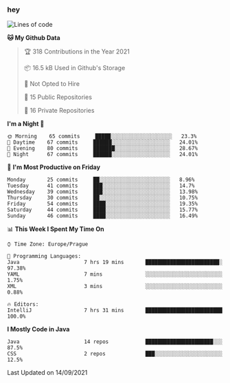 ### hey

<!--START_SECTION:waka-->
![Lines of code](https://img.shields.io/badge/From%20Hello%20World%20I%27ve%20Written-108926%20lines%20of%20code-blue)

**🐱 My Github Data** 

> 🏆 318 Contributions in the Year 2021
 > 
> 📦 16.5 kB Used in Github's Storage 
 > 
> 🚫 Not Opted to Hire
 > 
> 📜 15 Public Repositories 
 > 
> 🔑 16 Private Repositories  
 > 
**I'm a Night 🦉** 

```text
🌞 Morning    65 commits     █████░░░░░░░░░░░░░░░░░░░░   23.3% 
🌆 Daytime    67 commits     ██████░░░░░░░░░░░░░░░░░░░   24.01% 
🌃 Evening    80 commits     ███████░░░░░░░░░░░░░░░░░░   28.67% 
🌙 Night      67 commits     ██████░░░░░░░░░░░░░░░░░░░   24.01%

```
📅 **I'm Most Productive on Friday** 

```text
Monday       25 commits     ██░░░░░░░░░░░░░░░░░░░░░░░   8.96% 
Tuesday      41 commits     ███░░░░░░░░░░░░░░░░░░░░░░   14.7% 
Wednesday    39 commits     ███░░░░░░░░░░░░░░░░░░░░░░   13.98% 
Thursday     30 commits     ██░░░░░░░░░░░░░░░░░░░░░░░   10.75% 
Friday       54 commits     ████░░░░░░░░░░░░░░░░░░░░░   19.35% 
Saturday     44 commits     ████░░░░░░░░░░░░░░░░░░░░░   15.77% 
Sunday       46 commits     ████░░░░░░░░░░░░░░░░░░░░░   16.49%

```


📊 **This Week I Spent My Time On** 

```text
⌚︎ Time Zone: Europe/Prague

💬 Programming Languages: 
Java                     7 hrs 19 mins       ████████████████████████░   97.38% 
YAML                     7 mins              ░░░░░░░░░░░░░░░░░░░░░░░░░   1.75% 
XML                      3 mins              ░░░░░░░░░░░░░░░░░░░░░░░░░   0.88%

🔥 Editors: 
IntelliJ                 7 hrs 31 mins       █████████████████████████   100.0%

```

**I Mostly Code in Java** 

```text
Java                     14 repos            ██████████████████████░░░   87.5% 
CSS                      2 repos             ███░░░░░░░░░░░░░░░░░░░░░░   12.5%

```



 Last Updated on 14/09/2021
<!--END_SECTION:waka-->
